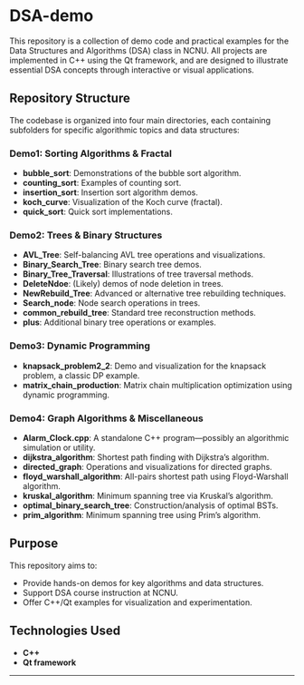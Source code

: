 # DSA-demo

This repository is a collection of demo code and practical examples for the Data Structures and Algorithms (DSA) class in NCNU. 
All projects are implemented in C++ using the Qt framework, and are designed to illustrate essential DSA concepts through interactive or visual applications.

## Repository Structure

The codebase is organized into four main directories, each containing subfolders for specific algorithmic topics and data structures:

### Demo1: Sorting Algorithms & Fractal
- **bubble_sort**: Demonstrations of the bubble sort algorithm.
- **counting_sort**: Examples of counting sort.
- **insertion_sort**: Insertion sort algorithm demos.
- **koch_curve**: Visualization of the Koch curve (fractal).
- **quick_sort**: Quick sort implementations.

### Demo2: Trees & Binary Structures
- **AVL_Tree**: Self-balancing AVL tree operations and visualizations.
- **Binary_Search_Tree**: Binary search tree demos.
- **Binary_Tree_Traversal**: Illustrations of tree traversal methods.
- **DeleteNdoe**: (Likely) demos of node deletion in trees.
- **NewRebuild_Tree**: Advanced or alternative tree rebuilding techniques.
- **Search_node**: Node search operations in trees.
- **common_rebuild_tree**: Standard tree reconstruction methods.
- **plus**: Additional binary tree operations or examples.

### Demo3: Dynamic Programming
- **knapsack_problem2_2**: Demo and visualization for the knapsack problem, a classic DP example.
- **matrix_chain_production**: Matrix chain multiplication optimization using dynamic programming.

### Demo4: Graph Algorithms & Miscellaneous
- **Alarm_Clock.cpp**: A standalone C++ program—possibly an algorithmic simulation or utility.
- **dijkstra_algorithm**: Shortest path finding with Dijkstra’s algorithm.
- **directed_graph**: Operations and visualizations for directed graphs.
- **floyd_warshall_algorithm**: All-pairs shortest path using Floyd-Warshall algorithm.
- **kruskal_algorithm**: Minimum spanning tree via Kruskal’s algorithm.
- **optimal_binary_search_tree**: Construction/analysis of optimal BSTs.
- **prim_algorithm**: Minimum spanning tree using Prim’s algorithm.

## Purpose

This repository aims to:
- Provide hands-on demos for key algorithms and data structures.
- Support DSA course instruction at NCNU.
- Offer C++/Qt examples for visualization and experimentation.

## Technologies Used

- **C++**
- **Qt framework**

---